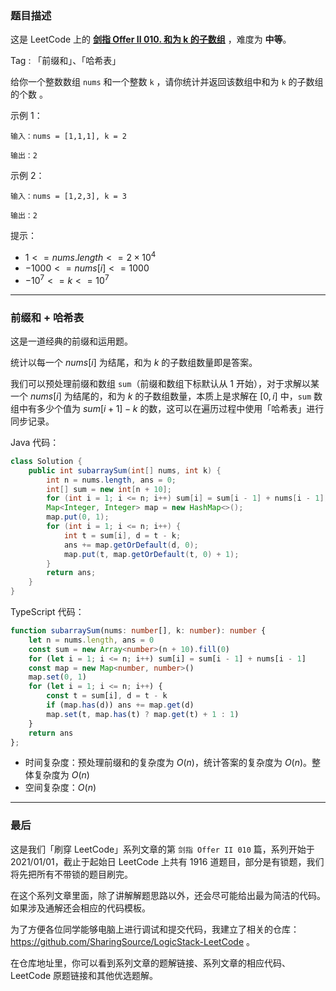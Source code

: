 ### 题目描述

这是 LeetCode 上的 **[剑指 Offer II 010. 和为 k 的子数组](https://leetcode.cn/problems/QTMn0o/solution/by-ac_oier-hr6k/)** ，难度为 **中等**。

Tag : 「前缀和」、「哈希表」



给你一个整数数组 `nums` 和一个整数 `k` ，请你统计并返回该数组中和为 `k` 的子数组的个数 。

示例 1：
```
输入：nums = [1,1,1], k = 2

输出：2
```
示例 2：
```
输入：nums = [1,2,3], k = 3

输出：2
```

提示：
* $1 <= nums.length <= 2 \times 10^4$
* $-1000 <= nums[i] <= 1000$
* $-10^7 <= k <= 10^7$

---

### 前缀和 + 哈希表

这是一道经典的前缀和运用题。

统计以每一个 $nums[i]$ 为结尾，和为 $k$ 的子数组数量即是答案。

我们可以预处理前缀和数组 `sum`（前缀和数组下标默认从 $1$ 开始），对于求解以某一个 $nums[i]$ 为结尾的，和为 $k$ 的子数组数量，本质上是求解在 $[0, i]$ 中，`sum` 数组中有多少个值为 $sum[i + 1] - k$ 的数，这可以在遍历过程中使用「哈希表」进行同步记录。

Java 代码：
```Java
class Solution {
    public int subarraySum(int[] nums, int k) {
        int n = nums.length, ans = 0;
        int[] sum = new int[n + 10];
        for (int i = 1; i <= n; i++) sum[i] = sum[i - 1] + nums[i - 1];
        Map<Integer, Integer> map = new HashMap<>();
        map.put(0, 1);
        for (int i = 1; i <= n; i++) {
            int t = sum[i], d = t - k;
            ans += map.getOrDefault(d, 0);
            map.put(t, map.getOrDefault(t, 0) + 1);
        }
        return ans;
    }
}
```
TypeScript 代码：
```TypeScript
function subarraySum(nums: number[], k: number): number {
    let n = nums.length, ans = 0
    const sum = new Array<number>(n + 10).fill(0)
    for (let i = 1; i <= n; i++) sum[i] = sum[i - 1] + nums[i - 1]
    const map = new Map<number, number>()
    map.set(0, 1)
    for (let i = 1; i <= n; i++) {
        const t = sum[i], d = t - k
        if (map.has(d)) ans += map.get(d)
        map.set(t, map.has(t) ? map.get(t) + 1 : 1)
    }
    return ans
};
```
* 时间复杂度：预处理前缀和的复杂度为 $O(n)$，统计答案的复杂度为 $O(n)$。整体复杂度为 $O(n)$
* 空间复杂度：$O(n)$

---

### 最后

这是我们「刷穿 LeetCode」系列文章的第 `剑指 Offer II 010` 篇，系列开始于 2021/01/01，截止于起始日 LeetCode 上共有 1916 道题目，部分是有锁题，我们将先把所有不带锁的题目刷完。

在这个系列文章里面，除了讲解解题思路以外，还会尽可能给出最为简洁的代码。如果涉及通解还会相应的代码模板。

为了方便各位同学能够电脑上进行调试和提交代码，我建立了相关的仓库：https://github.com/SharingSource/LogicStack-LeetCode 。

在仓库地址里，你可以看到系列文章的题解链接、系列文章的相应代码、LeetCode 原题链接和其他优选题解。

